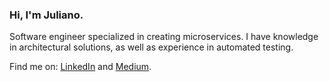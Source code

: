 ### Hi, I'm Juliano.

Software engineer specialized in creating microservices. I have knowledge in architectural solutions, as well as experience in automated testing.

Find me on: [LinkedIn](https://www.linkedin.com/in/julianojj/) and [Medium](https://medium.com/@julianojj).

<!--
**julianojj/julianojj** is a ✨ _special_ ✨ repository because its `README.md` (this file) appears on your GitHub profile.

Here are some ideas to get you started:

- 🔭 I’m currently working on ...
- 🌱 I’m currently learning ...
- 👯 I’m looking to collaborate on ...
- 🤔 I’m looking for help with ...
- 💬 Ask me about ...
- 📫 How to reach me: ...
- 😄 Pronouns: ...
- ⚡ Fun fact: ...
-->
